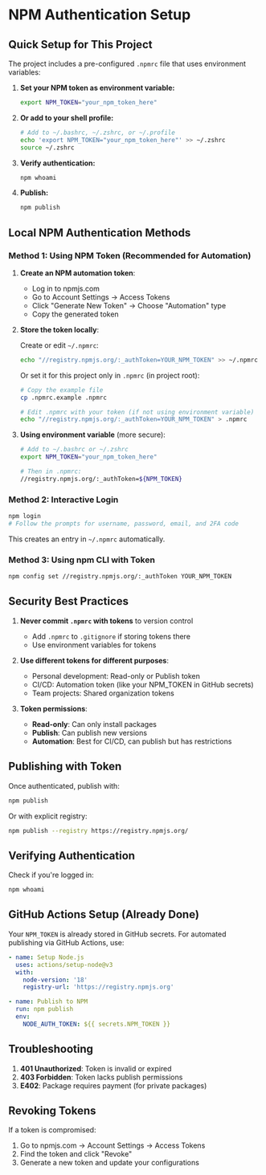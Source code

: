 # NPM Authentication Setup

## Quick Setup for This Project

The project includes a pre-configured `.npmrc` file that uses environment variables:

1. **Set your NPM token as environment variable:**
   ```bash
   export NPM_TOKEN="your_npm_token_here"
   ```

2. **Or add to your shell profile:**
   ```bash
   # Add to ~/.bashrc, ~/.zshrc, or ~/.profile
   echo 'export NPM_TOKEN="your_npm_token_here"' >> ~/.zshrc
   source ~/.zshrc
   ```

3. **Verify authentication:**
   ```bash
   npm whoami
   ```

4. **Publish:**
   ```bash
   npm publish
   ```

## Local NPM Authentication Methods

### Method 1: Using NPM Token (Recommended for Automation)

1. **Create an NPM automation token**:
   - Log in to npmjs.com
   - Go to Account Settings → Access Tokens
   - Click "Generate New Token" → Choose "Automation" type
   - Copy the generated token

2. **Store the token locally**:
   
   Create or edit `~/.npmrc`:
   ```bash
   echo "//registry.npmjs.org/:_authToken=YOUR_NPM_TOKEN" >> ~/.npmrc
   ```

   Or set it for this project only in `.npmrc` (in project root):
   ```bash
   # Copy the example file
   cp .npmrc.example .npmrc
   
   # Edit .npmrc with your token (if not using environment variable)
   echo "//registry.npmjs.org/:_authToken=YOUR_NPM_TOKEN" > .npmrc
   ```

3. **Using environment variable** (more secure):
   ```bash
   # Add to ~/.bashrc or ~/.zshrc
   export NPM_TOKEN="your_npm_token_here"
   
   # Then in .npmrc:
   //registry.npmjs.org/:_authToken=${NPM_TOKEN}
   ```

### Method 2: Interactive Login

```bash
npm login
# Follow the prompts for username, password, email, and 2FA code
```

This creates an entry in `~/.npmrc` automatically.

### Method 3: Using npm CLI with Token

```bash
npm config set //registry.npmjs.org/:_authToken YOUR_NPM_TOKEN
```

## Security Best Practices

1. **Never commit `.npmrc` with tokens** to version control
   - Add `.npmrc` to `.gitignore` if storing tokens there
   - Use environment variables for tokens

2. **Use different tokens for different purposes**:
   - Personal development: Read-only or Publish token
   - CI/CD: Automation token (like your NPM_TOKEN in GitHub secrets)
   - Team projects: Shared organization tokens

3. **Token permissions**:
   - **Read-only**: Can only install packages
   - **Publish**: Can publish new versions
   - **Automation**: Best for CI/CD, can publish but has restrictions

## Publishing with Token

Once authenticated, publish with:
```bash
npm publish
```

Or with explicit registry:
```bash
npm publish --registry https://registry.npmjs.org/
```

## Verifying Authentication

Check if you're logged in:
```bash
npm whoami
```

## GitHub Actions Setup (Already Done)

Your `NPM_TOKEN` is already stored in GitHub secrets. For automated publishing via GitHub Actions, use:

```yaml
- name: Setup Node.js
  uses: actions/setup-node@v3
  with:
    node-version: '18'
    registry-url: 'https://registry.npmjs.org'

- name: Publish to NPM
  run: npm publish
  env:
    NODE_AUTH_TOKEN: ${{ secrets.NPM_TOKEN }}
```

## Troubleshooting

1. **401 Unauthorized**: Token is invalid or expired
2. **403 Forbidden**: Token lacks publish permissions
3. **E402**: Package requires payment (for private packages)

## Revoking Tokens

If a token is compromised:
1. Go to npmjs.com → Account Settings → Access Tokens
2. Find the token and click "Revoke"
3. Generate a new token and update your configurations